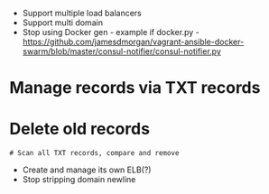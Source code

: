 * Support multiple load balancers
* Support multi domain
* Stop using Docker gen - example if docker.py - https://github.com/jamesdmorgan/vagrant-ansible-docker-swarm/blob/master/consul-notifier/consul-notifier.py
# Manage records via TXT records
  # Delete old records
    # Scan all TXT records, compare and remove
* Create and manage its own ELB(?)
* Stop stripping domain newline 